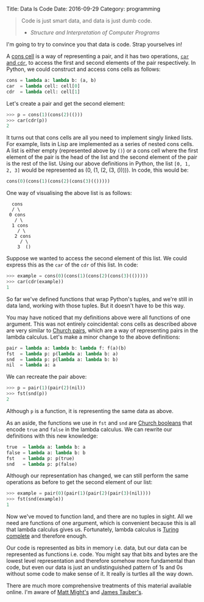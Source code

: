 Title: Data Is Code
Date: 2016-09-29
Category: programming

> Code is just smart data, and data is just dumb code.
>
> - _Structure and Interpretation of Computer Programs_

I'm going to try to convince you that data is code. Strap yourselves in!

A [cons cell](https://en.wikipedia.org/wiki/Cons) is a way of representing a
pair, and it has two operations, [`car` and
`cdr`](https://en.wikipedia.org/wiki/CAR_and_CDR), to access the first and
second elements of the pair respectively. In Python, we could construct and
access cons cells as follows:

```python
cons = lambda a: lambda b: (a, b)
car  = lambda cell: cell[0]
cdr  = lambda cell: cell[1]
```

Let's create a pair and get the second element:

```python
>>> p = cons(1)(cons(2)(()))
>>> car(cdr(p))
2
```

It turns out that cons cells are all you need to implement singly linked lists.
For example, lists in Lisp are implemented as a series of nested cons cells. A
list is either empty (represented above by `()`) or a cons cell where the first
element of the pair is the head of the list and the second element of the pair
is the rest of the list. Using our above definitions in Python, the list `[0,
1, 2, 3]` would be represented as (0, (1, (2, (3, ())))).  In code, this would
be:

```python
cons(0)(cons(1)(cons(2)(cons(3)(()))))
```

One way of visualising the above list is as follows:

```
  cons
  / \
 0 cons
   / \
  1 cons
    / \
   2 cons
     / \
    3  ()
```

Suppose we wanted to access the second element of this list. We could express
this as the `car` of the `cdr` of this list. In code:

```python
>>> example = cons(0)(cons(1)(cons(2)(cons(3)(()))))
>>> car(cdr(example))
1
```

So far we've defined functions that wrap Python's tuples, and we're still in
data land, working with those tuples. But it doesn't have to be this way.

You may have noticed that my definitions above were all functions of one
argument. This was not entirely coincidental: cons cells as described above are
very similar to [Church
pairs](https://en.wikipedia.org/wiki/Church_encoding#Church_pairs), which are a
way of representing pairs in the lambda calculus. Let's make a minor change to
the above definitions:

```python
pair = lambda a: lambda b: lambda f: f(a)(b)
fst  = lambda p: p(lambda a: lambda b: a)
snd  = lambda p: p(lambda a: lambda b: b)
nil  = lambda a: a
```

We can recreate the pair above:

```python
>>> p = pair(1)(pair(2)(nil))
>>> fst(snd(p))
2
```

Although `p` is a function, it is representing the same data as above.

As an aside, the functions we use in `fst` and `snd` are [Church
booleans](https://en.wikipedia.org/wiki/Church_encoding#Church_Booleans) that
encode `true` and `false` in the lambda calculus. We can rewrite our definitions
with this new knowledge:

```python
true  = lambda a: lambda b: a
false = lambda a: lambda b: b
fst   = lambda p: p(true)
snd   = lambda p: p(false)
```

Although our representation has changed, we can still perform the same
operations as before to get the second element of our list:

```python
>>> example = pair(0)(pair(1)(pair(2)(pair(3)(nil))))
>>> fst(snd(example))
1
```

Now we've moved to function land, and there are no tuples in sight. All we need
are functions of one argument, which is convenient because this is all that
lambda calculus gives us. Fortunately, lambda calculus is [Turing
complete](https://en.wikipedia.org/wiki/Turing_completeness) and therefore
enough.

Our code is represented as bits in memory i.e. data, but our data can be
represented as functions i.e. code. You might say that bits and bytes are the
lowest level representation and therefore somehow more fundamental than code,
but even our data is just an undistinguished pattern of 1s and 0s without some
code to make sense of it. It really is turtles all the way down.

There are much more comprehensive treatments of this material available online.
I'm aware of [Matt Might's](http://matt.might.net/articles/js-church/) and
[James Tauber's](http://jtauber.com/blog/2008/11/26/church_encoding_in_python/).
